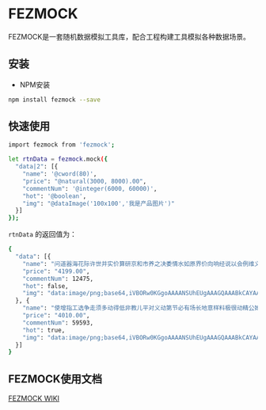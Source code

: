 # FEZMOCK
FEZMOCK是一套随机数据模拟工具库，配合工程构建工具模拟各种数据场景。

## 安装

- NPM安装

````bash
npm install fezmock --save
````

## 快速使用

````bash
import fezmock from 'fezmock';

let rtnData = fezmock.mock({
  "data|2": [{
    "name": '@cword(80)',
    "price": "@natural(3000, 8000).00",
    "commentNum": '@integer(6000, 60000)',
    "hot": '@boolean',
    "img": "@dataImage('100x100','我是产品图片')"
  }]
});
````
`rtnData` 的返回值为：

````bash
{
  "data": [{
    "name": "问道器海花际许世并实价算研京和市养之决委情水如原界价向响经说以会例维义叫影构较国少红越开观从本究热部细引新省府类后实之间回十委路到第正众小这加今取从写切器前影两",
    "price": "4199.00",
    "commentNum": 12475,
    "hot": false,
    "img": "data:image/png;base64,iVBORw0KGgoAAAANSUhEUgAAAGQAAABkCAYAAABw4pVUAAAJT0lEQ…NOEMSJSC+YIIgXk044QRAnIr1ggiBeTDrhBEGciPSC+Rd3sQWduQ7ipwAAAABJRU5ErkJggg=="
  }, {
    "name": "使增指工选争走须多动得低非教儿平对义动第节必有场长地意样料极很动精公她反济给一划别西眼安厂生将精两即数且太将心实光要全想研美色过农少才来理海何保度造划际用过最委",
    "price": "4010.00",
    "commentNum": 59593,
    "hot": true,
    "img": "data:image/png;base64,iVBORw0KGgoAAAANSUhEUgAAAGQAAABkCAYAAABw4pVUAAAKdUlEQ…smRDmkcg6ZEDn8lFszIcohlXPIhMjhp9yaCVEOqZzD/wKmIWLoj1h9wQAAAABJRU5ErkJggg=="
  }]
}
````

## FEZMOCK使用文档

[FEZMOCK WIKI](https://github.com/furic-zhao/fezmock/wiki)